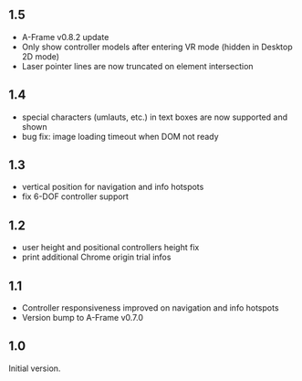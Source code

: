 ## 1.5

- A-Frame v0.8.2 update
- Only show controller models after entering VR mode (hidden in Desktop 2D mode)
- Laser pointer lines are now truncated on element intersection

## 1.4

- special characters (umlauts, etc.) in text boxes are now supported and shown
- bug fix: image loading timeout when DOM not ready

## 1.3

- vertical position for navigation and info hotspots
- fix 6-DOF controller support

## 1.2

- user height and positional controllers height fix
- print additional Chrome origin trial infos

## 1.1

- Controller responsiveness improved on navigation and info hotspots
- Version bump to A-Frame v0.7.0

## 1.0

Initial version.


